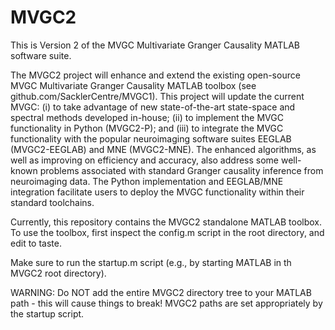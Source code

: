 # MVGC2

This is Version 2 of the MVGC Multivariate Granger Causality MATLAB software suite.

The MVGC2 project will enhance and extend the existing open-source MVGC Multivariate
Granger Causality MATLAB toolbox (see github.com/SacklerCentre/MVGC1). This project
will update the current MVGC: (i) to take advantage of new state-of-the-art state-space and
spectral methods developed in-house; (ii) to implement the MVGC functionality in Python
(MVGC2-P); and (iii) to integrate the MVGC functionality with the popular neuroimaging
software suites EEGLAB (MVGC2-EEGLAB) and MNE (MVGC2-MNE). The enhanced algorithms, as well
as improving on efficiency and accuracy, also address some well-known problems associated
with standard Granger causality inference from neuroimaging data. The Python implementation
and EEGLAB/MNE integration facilitate users to deploy the MVGC functionality within their
standard toolchains.

Currently, this repository contains the MVGC2 standalone MATLAB toolbox. To use the toolbox,
first inspect the config.m script in the root directory, and edit to taste.

Make sure to run the startup.m script (e.g., by starting MATLAB in th MVGC2 root directory).

WARNING: Do NOT add the entire MVGC2 directory tree to your MATLAB path - this will cause
things to break! MVGC2 paths are set appropriately by the startup script.

